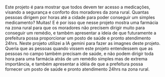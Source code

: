 Este projeto é para mostrar que todos devem ter acesso a medicações, visando a segurança e conforto dos moradores da zona rural. Quantas pessoas dirigem por horas até a cidade para poder conseguir um simples medicamento? Muitas! E é por isso que nesse projeto mostra uma farmácia na zona rural para que os moradores não precisem dirigir muito para conseguir um remédio, e também apresentar a ideia de que futuramente a prefeitura possa proporcionar um posto de saúde e pronto atendimento 24hrs.
Neste projeto utilizei a IA gemini para fazer as imagnes deste projeto. Queria que as pessoas quando vissem este projeto entendessem que as pessoas no campo também precisam de saúde, e não podem dirigir toda hora para uma farmácia atrás de um remédio simples mas de extrema importância, e também apresentar a idéia de que a prefeitura possa fornecer um posto de saúde e pronto atendimento 24hrs na zona rural.
